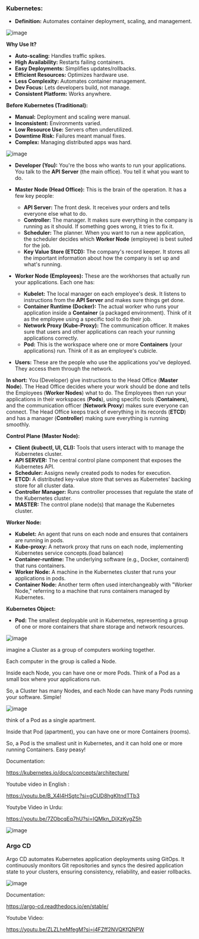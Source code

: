 ### **Kubernetes:**

* **Definition:** Automates container deployment, scaling, and management.
  
![image](https://github.com/user-attachments/assets/438d9045-0c6a-4d36-93ed-93727b0647c4)


**Why Use It?**

* **Auto-scaling:** Handles traffic spikes.
* **High Availability:** Restarts failing containers.
* **Easy Deployments:** Simplifies updates/rollbacks.
* **Efficient Resources:** Optimizes hardware use.
* **Less Complexity:** Automates container management.
* **Dev Focus:** Lets developers build, not manage.
* **Consistent Platform:** Works anywhere.

**Before Kubernetes (Traditional):**

* **Manual:** Deployment and scaling were manual.
* **Inconsistent:** Environments varied.
* **Low Resource Use:** Servers often underutilized.
* **Downtime Risk:** Failures meant manual fixes.
* **Complex:** Managing distributed apps was hard.
  



![image](https://github.com/user-attachments/assets/362a8f03-ed56-4598-afc4-46dd97eed567)



* **Developer (You):** You're the boss who wants to run your applications. You talk to the **API Server** (the main office). You tell it what you want to do.

* **Master Node (Head Office):** This is the brain of the operation. It has a few key people:
    * **API Server:** The front desk. It receives your orders and tells everyone else what to do.
    * **Controller:** The manager. It makes sure everything in the company is running as it should. If something goes wrong, it tries to fix it.
    * **Scheduler:** The planner. When you want to run a new application, the scheduler decides which **Worker Node** (employee) is best suited for the job.
    * **Key Value Store (ETCD):** The company's record keeper. It stores all the important information about how the company is set up and what's running.

* **Worker Node (Employees):** These are the workhorses that actually run your applications. Each one has:
    * **Kubelet:** The local manager on each employee's desk. It listens to instructions from the **API Server** and makes sure things get done.
    * **Container Runtime (Docker):** The actual worker who runs your application inside a **Container** (a packaged environment). Think of it as the employee using a specific tool to do their job.
    * **Network Proxy (Kube-Proxy):** The communication officer. It makes sure that users and other applications can reach your running applications correctly.
    * **Pod:** This is the workspace where one or more **Containers** (your applications) run. Think of it as an employee's cubicle.

* **Users:** These are the people who use the applications you've deployed. They access them through the network.

**In short:** You (Developer) give instructions to the Head Office (**Master Node**). The Head Office decides where your work should be done and tells the Employees (**Worker Nodes**) what to do. The Employees then run your applications in their workspaces (**Pods**), using specific tools (**Containers**), and the communication officer (**Network Proxy**) makes sure everyone can connect. The Head Office keeps track of everything in its records (**ETCD**) and has a manager (**Controller**) making sure everything is running smoothly.



**Control Plane (Master Node):**

* **Client (kubectl, UI, CLI):** Tools that users interact with to manage the Kubernetes cluster.
* **API SERVER:** The central control plane component that exposes the Kubernetes API.
* **Scheduler:** Assigns newly created pods to nodes for execution.
* **ETCD:** A distributed key-value store that serves as Kubernetes' backing store for all cluster data.
* **Controller Manager:** Runs controller processes that regulate the state of the Kubernetes cluster.
* **MASTER:** The control plane node(s) that manage the Kubernetes cluster.

**Worker Node:**

* **Kubelet:** An agent that runs on each node and ensures that containers are running in pods.
* **Kube-proxy:** A network proxy that runs on each node, implementing Kubernetes service concepts.(load balance)
* **Container-runtime:** The underlying software (e.g., Docker, containerd) that runs containers.
* **Worker Node:** A machine in the Kubernetes cluster that runs your applications in pods.
* **Container Node:** Another term often used interchangeably with "Worker Node," referring to a machine that runs containers managed by Kubernetes.

**Kubernetes Object:**

* **Pod:** The smallest deployable unit in Kubernetes, representing a group of one or more containers that share storage and network resources.


![image](https://github.com/user-attachments/assets/d9754968-ef6e-4f3a-a202-1238c8663c65)

imagine a Cluster as a group of computers working together.

Each computer in the group is called a Node.

Inside each Node, you can have one or more Pods. Think of a Pod as a small box where your applications run.

So, a Cluster has many Nodes, and each Node can have many Pods running your software. Simple!


![image](https://github.com/user-attachments/assets/484331a1-7e68-4461-970a-bc0624090627)

 think of a Pod as a single apartment.

Inside that Pod (apartment), you can have one or more Containers (rooms).

So, a Pod is the smallest unit in Kubernetes, and it can hold one or more running Containers. Easy peasy!




Documentation:

https://kubernetes.io/docs/concepts/architecture/

Youtube video in English :

https://youtu.be/B_X4l4HSgtc?si=gCUD8hgKItndTTb3


Youtybe Video in Urdu:

https://youtu.be/7ZObcqEq7hU?si=IQMkn_DiXzKygZ5h

![image](https://github.com/user-attachments/assets/809e305e-c342-496a-bd79-e1d6d60c2e85)


### Argo CD

Argo CD automates Kubernetes application deployments using GitOps. It continuously monitors Git repositories and syncs the desired application state to your clusters, ensuring consistency, reliability, and easier rollbacks.

![image](https://github.com/user-attachments/assets/b1f6d1df-a58e-4078-b29d-132b46c162db)


Documentation:

https://argo-cd.readthedocs.io/en/stable/

Youtube Video:

https://youtu.be/ZLZLheMfegM?si=i4FZff2NVQKfQNPW

